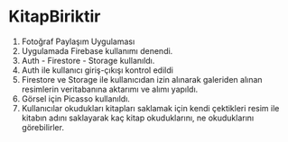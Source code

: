 # KitapBiriktir 

1. Fotoğraf Paylaşım Uygulaması
2. Uygulamada Firebase kullanımı denendi.
3. Auth - Firestore - Storage kullanıldı.
4. Auth ile kullanıcı giriş-çıkışı kontrol edildi
5. Firestore ve Storage ile kullanıcıdan izin alınarak galeriden alınan resimlerin veritabanına aktarımı ve alımı yapıldı.
6. Görsel için Picasso kullanıldı.
7. Kullanıcılar okudukları kitapları saklamak için kendi çektikleri resim ile kitabın adını saklayarak kaç kitap okuduklarını, ne okuduklarını görebilirler.
